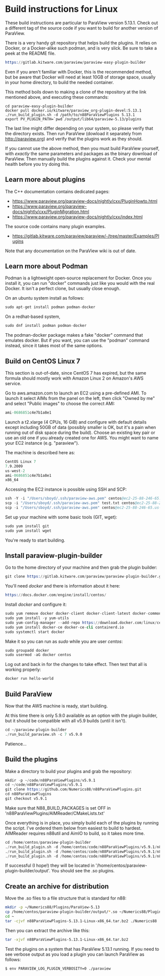 # Build instructions for Linux

These build instructions are particular to ParaView version 5.13.1. Check out a different tag of the source code if you want
to build for another version of ParaView.

There is a very handy git repository that helps build the plugins. It relies on Docker, or a Docker-alike such podman, and is
very slick.  Be sure to take a peek at the README file.
```s
https://gitlab.kitware.com/paraview/paraview-easy-plugin-builder
```
Even if you aren't familiar with Docker, this is the recommended method, but be aware that Docker will need at least 10GB
of storage space, usually in your home directory, to build the needed container.

This method boils down to making a clone of the repository at the link mentioned above, and executing these commands:

    cd paraview-easy-plugin-builder
    docker pull docker.io/kitware/paraview_org-plugin-devel:5.13.1
    ./run_build_plugin.sh -d /path/to/n88ParaViewPlugins 5.13.1
    export PV_PLUGIN_PATH=`pwd`/output/lib64/paraview-5.13/plugins

The last line might differ depending on your system, so please verify that the directory exists.  Then run ParaView (dowload it
separately from http://paraview.org) and verify that the plugins work as they should.

If you cannot use the above method, then you must build ParaView yourself, with *exactly* the same parameters and packages
as the binary download of ParaView.  Then manually build the plugins against it.  Check your mental health before you try
doing this.

## Learn more about plugins

The C++ documentation contains dedicated pages:
- https://www.paraview.org/paraview-docs/nightly/cxx/PluginHowto.html
- https://www.paraview.org/paraview-docs/nightly/cxx/PluginMigration.html
- https://www.paraview.org/paraview-docs/nightly/cxx/index.html

The source code contains many plugin examples.
- https://gitlab.kitware.com/paraview/paraview/-/tree/master/Examples/Plugins

Note that any documentation on the ParaView wiki is out of date.

## Learn more about Podman

Podman is a lightweight open-source replacement for Docker.  Once you install it, you can run "docker"
commands just like you would with the real Docker.  It isn't a perfect clone, but usually close enough.

On an ubuntu system install as follows:
```s
sudo apt-get install podman podman-docker
```
On a redhat-based system,
```s
sudo dnf install podman podman-docker
```
The podman-docker package makes a fake "docker" command that emulates docker.  But if you want, you can
use the "podman" command instead, since it takes most of the same options.

## Build on CentOS Linux 7

This section is out-of-date, since CentOS 7 has expired, but the same formula should mostly work with
Amazon Linux 2 on Amazon's AWS service.

Go to aws.amazon.com to launch an EC2 using a pre-defined AMI. To launch it select AIMs from the panel 
on the left, then click "Owned by me" and select "Public images" to choose the correct AMI: 
```s
ami-0686851c4e7b1a8e1
```

Launch a t2.xlarge (4 CPUs, 16 GiB) and configure with default details except including 50GB of data (possibly smaller is OK, but 
it's a pain when running out of disk space during the build). Choose an existing key pair or use an old one if you already created
one for AWS. You might want to name your EC2 instance (e.g. "paraview").

The machine is described here as:

```s
CentOS Linux 7
7.9.2009
us-west-2
ami-0686851c4e7b1a8e1
x86_64
```

Accessing the EC2 instance is possible using SSH and SCP:

```s
ssh -Y -i "/Users/sboyd/.ssh/paraview-aws.pem" centos@ec2-25-88-246-65.us-west-2.compute.amazonaws.com
scp -i "/Users/sboyd/.ssh/paraview-aws.pem" test.txt centos@ec2-25-88-246-65.us-west-2.compute.amazonaws.com:/home/centos
scp -i "/Users/sboyd/.ssh/paraview-aws.pem" centos@ec2-25-88-246-65.us-west-2.compute.amazonaws.com:/home/centos/n88ParaViewPlugins-5.9.1-Linux.tar.bz2 .
```

Set up your machine with some basic tools (GIT, wget):
```s
sudo yum install git
sudo yum install wget
```
You're ready to start building.

## Install paraview-plugin-builder

Go to the home directory of your machine and then grab the plugin builder:
```s
git clone https://gitlab.kitware.com/paraview/paraview-plugin-builder.git
```

You'll need *docker* and there is information about it here:
```s
https://docs.docker.com/engine/install/centos/
```
Install *docker* and configure it:
```s
sudo yum remove docker docker-client docker-client-latest docker-common docker-latest docker-latest-logrotate docker-logrotate docker-engine
sudo yum install -y yum-utils
sudo yum-config-manager --add-repo https://download.docker.com/linux/centos/docker-ce.repo
sudo yum install docker-ce docker-ce-cli containerd.io
sudo systemctl start docker
```
Make it so you can run as *sudo* while you are user *centos*:
```s
sudo groupadd docker
sudo usermod -aG docker centos
```
Log out and back in for the changes to take effect. Then test that all is working properly:
```s
docker run hello-world
```

## Build ParaView
Now that the AWS machine is ready, start building. 

At this time there is only 5.9.0 available as an option with the plugin builder, but it should be
compatible with all v5.9 builds (until it isn't).
```s
cd ~/paraview-plugin-builder
./run_build_paraview.sh -c 7 v5.9.0
```
Patience...

## Build the plugins

Make a directory to build your plugins and grab the repository:

```s
mkdir -p ~/code/n88ParaViewPlugins/v5.9.1
cd ~/code/n88ParaViewPlugins/v5.9.1
git clone https://github.com/Numerics88/n88ParaViewPlugins.git
cd n88ParaViewPlugins
git checkout v5.9.1
```
Make sure that N88_BUILD_PACKAGES is set OFF in 'n88ParaViewPlugins/AIMReader/CMakeLists.txt'

Once everything is in place, you simply build each of the plugins by running the script. I've ordered them below from 
easiest to build to hardest. AIMReader requires n88util and AimIO to build, so it takes more time.
```s
cd /home/centos/paraview-plugin-builder
./run_build_plugin.sh -d /home/centos/code/n88ParaViewPlugins/v5.9.1/n88ParaViewPlugins/ImageGaussianSmooth v5.9.0
./run_build_plugin.sh -d /home/centos/code/n88ParaViewPlugins/v5.9.1/n88ParaViewPlugins/N88ModelReader v5.9.0
./run_build_plugin.sh -d /home/centos/code/n88ParaViewPlugins/v5.9.1/n88ParaViewPlugins/AIMReader v5.9.0
```
If successful (I hope!) they will be located in '/home/centos/paraview-plugin-builder/output'. You should see the .so plugins.

## Create an archive for distribution

Move the .so files to a file structure that is standard for n88:

```sh
mkdir -p ~/Numerics88/Plugins/ParaView-5.13
cp /home/centos/paraview-plugin-builder/output/*.so ~/Numerics88/Plugins/ParaView-5.13
cd ~
tar -cjvf n88ParaViewPlugins-5.13.1-Linux-x86_64.tar.bz2 ./Numerics88
```

Then you can extract the archive like this:

```sh
tar -xjvf n88ParaViewPlugins-5.13.1-Linux-x86_64.tar.bz2
```

Test the plugins on a system that has ParaView 5.13.1 running. If you need to see verbose output as you
load a plugin you can launch ParaView as follows:
```sh
$ env PARAVIEW_LOG_PLUGIN_VERBOSITY=0 ./paraview
```
